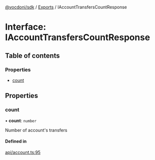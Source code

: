 [@vocdoni/sdk](/sdk) / [Exports](../modules) / IAccountTransfersCountResponse

# Interface: IAccountTransfersCountResponse

## Table of contents

### Properties

- [count](IAccountTransfersCountResponse#count)

## Properties

### count

• **count**: `number`

Number of account's transfers

#### Defined in

[api/account.ts:95](https://github.com/vocdoni/vocdoni-sdk/blob/2244934/src/api/account.ts#L95)
